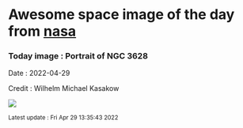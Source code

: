 
# Awesome space image of the day from [nasa](https://api.nasa.gov/)

### Today image : Portrait of NGC 3628

Date : 2022-04-29

Credit : Wilhelm Michael Kasakow

![](https://apod.nasa.gov/apod/image/2204/NGC3628-crop1024.jpg)

<small>Latest update : Fri Apr 29 13:35:43 2022</small>


